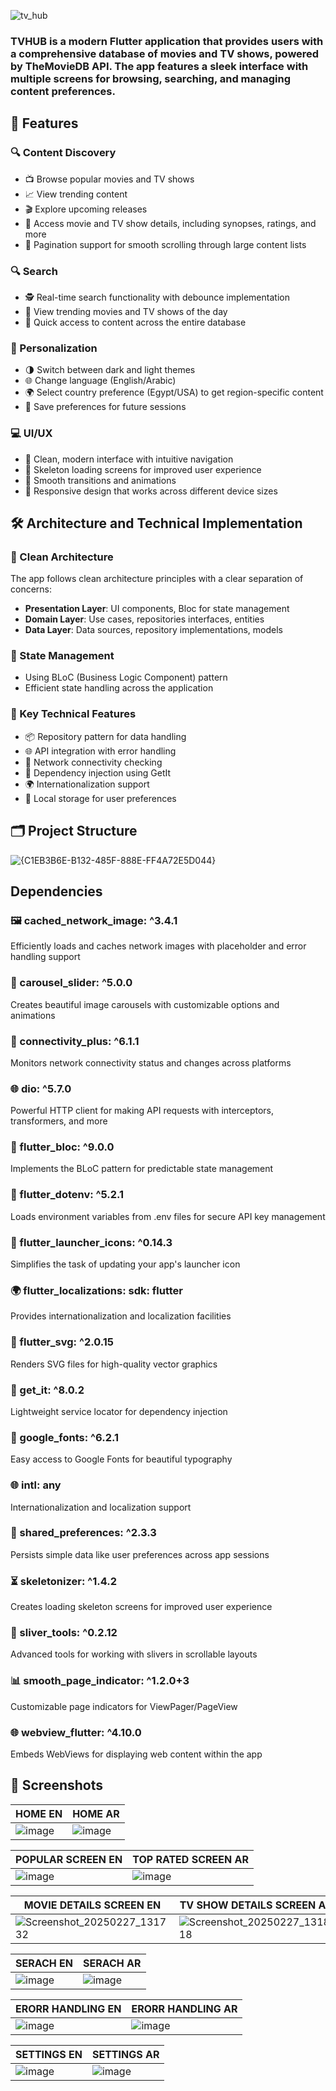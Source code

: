 ![tv_hub](https://github.com/user-attachments/assets/625617c0-4372-4183-a2c4-b7c86e5e9b05)

### TVHUB is a modern Flutter application that provides users with a comprehensive database of movies and TV shows, powered by TheMovieDB API. The app features a sleek interface with multiple screens for browsing, searching, and managing content preferences.

## 🌟 Features

### 🔍 Content Discovery
- 📺 Browse popular movies and TV shows
- 📈 View trending content
- 🎬 Explore upcoming releases
- 📝 Access movie and TV show details, including synopses, ratings, and more
- 🔄 Pagination support for smooth scrolling through large content lists

### 🔍 Search
- 🕵️ Real-time search functionality with debounce implementation
- 📅 View trending movies and TV shows of the day
- 🚀 Quick access to content across the entire database

### 🎨 Personalization
- 🌗 Switch between dark and light themes
- 🌐 Change language (English/Arabic)
- 🌍 Select country preference (Egypt/USA) to get region-specific content
- 💾 Save preferences for future sessions

### 💻 UI/UX
- 🧼 Clean, modern interface with intuitive navigation
- 🦴 Skeleton loading screens for improved user experience
- 🔄 Smooth transitions and animations
- 📱 Responsive design that works across different device sizes

## 🛠️ Architecture and Technical Implementation

### 🧹 Clean Architecture
The app follows clean architecture principles with a clear separation of concerns:
- **Presentation Layer**: UI components, Bloc for state management
- **Domain Layer**: Use cases, repositories interfaces, entities
- **Data Layer**: Data sources, repository implementations, models

### 🧩 State Management
- Using BLoC (Business Logic Component) pattern
- Efficient state handling across the application

### 🔑 Key Technical Features
- 📦 Repository pattern for data handling
- 🌐 API integration with error handling
- 📡 Network connectivity checking
- 💉 Dependency injection using GetIt
- 🌍 Internationalization support
- 💾 Local storage for user preferences

## 🗂️ Project Structure
![{C1EB3B6E-B132-485F-888E-FF4A72E5D044}](https://github.com/user-attachments/assets/a6b56b39-d80f-4736-bd1b-0d71badfe75f)

## Dependencies

   ### 🖼️ cached_network_image: ^3.4.1
   Efficiently loads and caches network images with placeholder and error handling support
  
  ### 🎠 carousel_slider: ^5.0.0
   Creates beautiful image carousels with customizable options and animations
  
  ### 📶 connectivity_plus: ^6.1.1
   Monitors network connectivity status and changes across platforms
  
  ### 🌐 dio: ^5.7.0
  Powerful HTTP client for making API requests with interceptors, transformers, and more
  
  ### 🧱 flutter_bloc: ^9.0.0
   Implements the BLoC pattern for predictable state management
  
  ### 🔐 flutter_dotenv: ^5.2.1
   Loads environment variables from .env files for secure API key management
  
  ### 🚀 flutter_launcher_icons: ^0.14.3
   Simplifies the task of updating your app's launcher icon
  
  ### 🌍 flutter_localizations: sdk: flutter
   Provides internationalization and localization facilities
  
  ### 🎨 flutter_svg: ^2.0.15
   Renders SVG files for high-quality vector graphics
  
  ### 💉 get_it: ^8.0.2
   Lightweight service locator for dependency injection
  
  ### 📝 google_fonts: ^6.2.1
   Easy access to Google Fonts for beautiful typography
  
  ### 🌐 intl: any
   Internationalization and localization support
  
  ### 💾 shared_preferences: ^2.3.3
   Persists simple data like user preferences across app sessions
  
  ### ⏳ skeletonizer: ^1.4.2
   Creates loading skeleton screens for improved user experience
  
  ### 📜 sliver_tools: ^0.2.12
   Advanced tools for working with slivers in scrollable layouts
  
  ### 📊 smooth_page_indicator: ^1.2.0+3
   Customizable page indicators for ViewPager/PageView
  
  ### 🌐 webview_flutter: ^4.10.0
   Embeds WebViews for displaying web content within the app

  ## 📱 Screenshots
  
  | HOME EN | HOME AR |
  |---------|---------|
  |![image](https://github.com/user-attachments/assets/87e673dd-5216-4a62-8600-4e21507ceef2)|![image](https://github.com/user-attachments/assets/3152349f-5a7a-4610-a43f-0fc0ffdd7eb3)|
  
  | POPULAR SCREEN EN | TOP RATED SCREEN AR |
  |---------|---------|
  |![image](https://github.com/user-attachments/assets/0f982f0b-1cd2-4ba9-98d3-3090f7e237dd)|![image](https://github.com/user-attachments/assets/dc4e3b28-b2a0-4459-a3f7-b1b7b640017b)|
  
  | MOVIE DETAILS SCREEN EN | TV SHOW DETAILS SCREEN AR |
  |-----------|-----------|
  |![Screenshot_20250227_131732](https://github.com/user-attachments/assets/e1f824ac-ff5b-47c5-bbab-cbe5140c9b38)|![Screenshot_20250227_131818](https://github.com/user-attachments/assets/6a5df974-2950-4887-888c-131cf8901ff6)|
  
  | SERACH EN | SERACH AR |
  |-----------|-----------|
  |![image](https://github.com/user-attachments/assets/cf44c90d-dd0e-4991-9918-f08b2ba9a0b5)|![image](https://github.com/user-attachments/assets/1f1bce5b-5584-4fa2-b8fe-2110fe1d1dc2)|

  | ERORR HANDLING EN | ERORR HANDLING AR |
  |-----------|-----------|
  |![image](https://github.com/user-attachments/assets/6c8a28e0-f4a5-4f19-bf7c-f1717a898f15)|![image](https://github.com/user-attachments/assets/8a64ac2c-d942-43fc-989b-d1e3d86eed12)|
  
  | SETTINGS EN | SETTINGS AR |
  |-----------|-----------|
  |![image](https://github.com/user-attachments/assets/cfb08de2-0aff-4bcf-8908-7d30b2ff9cd3)|![image](https://github.com/user-attachments/assets/a6320e2e-1da2-465e-a0d8-19e638094bc6)|
  
 
  

